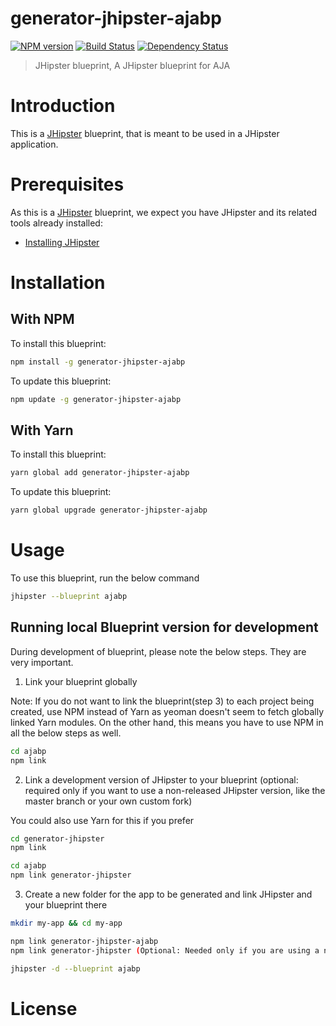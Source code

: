 # generator-jhipster-ajabp
[![NPM version][npm-image]][npm-url] [![Build Status][travis-image]][travis-url] [![Dependency Status][daviddm-image]][daviddm-url]
> JHipster blueprint, A JHipster blueprint for AJA

# Introduction

This is a [JHipster](https://www.jhipster.tech/) blueprint, that is meant to be used in a JHipster application.

# Prerequisites

As this is a [JHipster](https://www.jhipster.tech/) blueprint, we expect you have JHipster and its related tools already installed:

- [Installing JHipster](https://www.jhipster.tech/installation/)

# Installation

## With NPM

To install this blueprint:

```bash
npm install -g generator-jhipster-ajabp
```

To update this blueprint:

```bash
npm update -g generator-jhipster-ajabp
```

## With Yarn

To install this blueprint:

```bash
yarn global add generator-jhipster-ajabp
```

To update this blueprint:

```bash
yarn global upgrade generator-jhipster-ajabp
```

# Usage

To use this blueprint, run the below command

```bash
jhipster --blueprint ajabp
```


## Running local Blueprint version for development

During development of blueprint, please note the below steps. They are very important.

1. Link your blueprint globally 

Note: If you do not want to link the blueprint(step 3) to each project being created, use NPM instead of Yarn as yeoman doesn't seem to fetch globally linked Yarn modules. On the other hand, this means you have to use NPM in all the below steps as well.

```bash
cd ajabp
npm link
```

2. Link a development version of JHipster to your blueprint (optional: required only if you want to use a non-released JHipster version, like the master branch or your own custom fork)

You could also use Yarn for this if you prefer

```bash
cd generator-jhipster
npm link

cd ajabp
npm link generator-jhipster
```

3. Create a new folder for the app to be generated and link JHipster and your blueprint there

```bash
mkdir my-app && cd my-app

npm link generator-jhipster-ajabp
npm link generator-jhipster (Optional: Needed only if you are using a non-released JHipster version)

jhipster -d --blueprint ajabp

```

# License



[npm-image]: https://img.shields.io/npm/v/generator-jhipster-ajabp.svg
[npm-url]: https://npmjs.org/package/generator-jhipster-ajabp
[travis-image]: https://travis-ci.org/ebrahimi/generator-jhipster-ajabp.svg?branch=master
[travis-url]: https://travis-ci.org/ebrahimi/generator-jhipster-ajabp
[daviddm-image]: https://david-dm.org/ebrahimi/generator-jhipster-ajabp.svg?theme=shields.io
[daviddm-url]: https://david-dm.org/ebrahimi/generator-jhipster-ajabp

